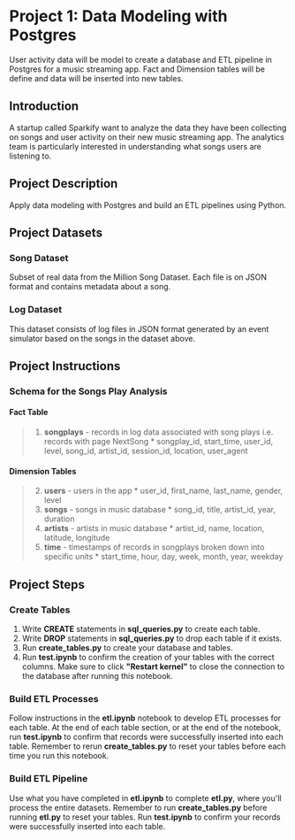 # Project 1: Data Modeling with Postgres

User activity data will be model to create a database and ETL pipeline in Postgres for a music streaming app. Fact and Dimension tables will be define and data will be inserted into new tables.

## Introduction

A startup called Sparkify want to analyze the data they have been collecting on songs and user activity on their new music streaming app. The analytics team is particularly interested in understanding what songs users are listening to.

## Project Description

Apply data modeling with Postgres and build an ETL pipelines using Python.

## Project Datasets

### Song Dataset
Subset of real data from the Million Song Dataset. Each file is on JSON format and contains metadata about a song.

### Log Dataset
This dataset consists of log files in JSON format generated by an event simulator based on the songs in the dataset above.

## Project Instructions

### Schema for the Songs Play Analysis

#### Fact Table
> 1. **songplays** - records in log data associated with song plays i.e. records with page NextSong
    * songplay_id, start_time, user_id, level, song_id, artist_id, session_id, location, user_agent
#### Dimension Tables
> 2. **users** - users in the app
    * user_id, first_name, last_name, gender, level
> 3. **songs** - songs in music database
    * song_id, title, artist_id, year, duration
> 4. **artists** - artists in music database
    * artist_id, name, location, latitude, longitude
> 5. **time** - timestamps of records in songplays broken down into specific units
    * start_time, hour, day, week, month, year, weekday

## Project Steps

### Create Tables
1. Write **CREATE** statements in **sql_queries.py** to create each table.
2. Write **DROP** statements in **sql_queries.py** to drop each table if it exists.
3. Run **create_tables.py** to create your database and tables.
4. Run **test.ipynb** to confirm the creation of your tables with the correct columns. Make sure to click **"Restart kernel"** to close the connection to the database after running this notebook.

### Build ETL Processes
Follow instructions in the **etl.ipynb** notebook to develop ETL processes for each table. At the end of each table section, or at the end of the notebook, run **test.ipynb** to confirm that records were successfully inserted into each table. Remember to rerun **create_tables.py** to reset your tables before each time you run this notebook.

### Build ETL Pipeline
Use what you have completed in **etl.ipynb** to complete **etl.py**, where you'll process the entire datasets. Remember to run **create_tables.py** before running **etl.py** to reset your tables. Run **test.ipynb** to confirm your records were successfully inserted into each table.
